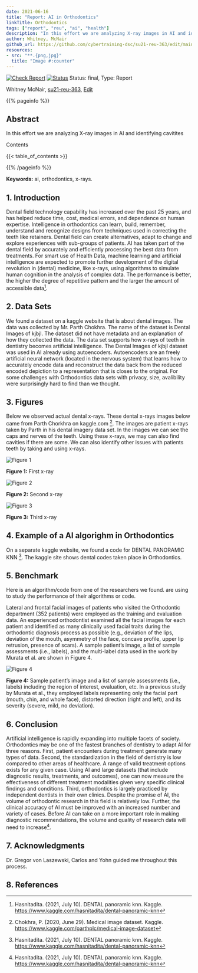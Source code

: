 ```yaml
---
date: 2021-06-16
title: "Report: AI in Orthodontics"
linkTitle: Orthodontics
tags: ["report", "reu", "ai", "health"]
description: "In this effort we are analyzing X-ray images in AI and identifying cavitites"
author: Whitney, McNair
github_url: https://github.com/cybertraining-dsc/su21-reu-363/edit/main/project/index.md
resources:
- src: "**.{png,jpg}"
  title: "Image #:counter"
---
```



[![Check Report](https://github.com/cybertraining-dsc/su21-reu-363/workflows/Check%20Report/badge.svg)](https://github.com/cybertraining-dsc/su21-reu-363/actions)
[![Status](https://github.com/cybertraining-dsc/su21-reu-363/workflows/Status/badge.svg)](https://github.com/cybertraining-dsc/su21-reu-363/actions)
Status: final, Type: Report


Whitney McNair, [su21-reu-363](https://github.com/cybertraining-dsc/su21-reu-363), [Edit](https://github.com/cybertraining-dsc/su21-reu-363/blob/main/project/index.md)

{{% pageinfo %}}

## Abstract

In this effort we are analyzing X-ray images in AI and identifying cavitites

Contents

{{< table_of_contents >}}

{{% /pageinfo %}}

**Keywords:** ai, orthodontics, x-rays. 

## 1. Introduction

Dental field technology capability has increased over the past 25 years, and has helped reduce time, cost, medical errors, and dependence on human expertise. Intelligence in orthodontics can learn, build, remember, understand and recognize designs from techniques used in correcting the teeth like retainers. Dental field can create alternatives, adapt to change and explore experiences with sub-groups of patients. AI has taken part of the dental field by accurately and efficiently processing the best data from treatments. For smart use of Health Data, machine learning and artificial intelligence are expected to promote further development of the digital revolution in (dental) medicine, like x-rays, using algorithms to simulate human cognition in the analysis of complex data. The performance is better, the higher the degree of repetitive pattern and the larger the amount of accessible data[^5].

## 2. Data Sets

We found a dataset on a kaggle website that is about dental images. The data was collected by Mr. Parth Chokhra. The name of the dataset is Dental Images of kjbjl. The dataset did not have metadata and an explanation of how they collected the data. The data set supports how x-rays of teeth in dentistry becomes artificial intelligence. The Dental Images of kjbjl dataset was used in AI already using autoencoders. Autoencoders are an freely artificial neural network (located in the nervous system) that learns how to accurately encode data and reconstruct the data back from the reduced encoded depiction to a representation that is closes to the original. For some challenges with Orthodontics data sets with privacy, size, avalibility were surprisingly hard to find than we thought.

## 3. Figures

Below we observed actual dental x-rays. These dental x-rays images below came from Parth Chorkhra on kaggle.com [^1]. The images are patient x-rays taken by Parth in his dental imagery data set. In the images we can see the caps and nerves of the teeth. Using these x-rays, we may can also find cavities if there are some. We can also identify other issues with patients teeth by taking and using x-rays.

![Figure 1](https://github.com/cybertraining-dsc/su21-reu-363/raw/main/project/images/figure-1.jpg)

**Figure 1:** First x-ray

![Figure 2](https://github.com/cybertraining-dsc/su21-reu-363/raw/main/project/images/figure-2.jpg)

**Figure 2:** Second x-ray

![Figure 3](https://github.com/cybertraining-dsc/su21-reu-363/raw/main/project/images/figure-3.jpg)

**Figure 3:** Third x-ray

## 4. Example of a AI algorighm in Orthodontics

On a separate kaggle website, we found a code for DENTAL PANORAMIC KNN [^5]. The kaggle site shows dental codes taken place in Orthodontics.

## 5. Benchmark
 
Here is an algorithm/code from one of the researchers we found. are using to study the performance of their algorithms or code.
 
Lateral and frontal facial images of patients who visited the Orthodontic department (352 patients) were employed as the training and evaluation data. An experienced orthodontist examined all the facial images for each patient and identified as many clinically used facial traits during the orthodontic diagnosis process as possible (e.g., deviation of the lips, deviation of the mouth, asymmetry of the face, concave profile, upper lip retrusion, presence of scars). A sample patient’s image, a list of sample assessments (i.e., labels), and the multi-label data used in the work by Murata et al. are shown in Figure 4.
 
![Figure 4](https://github.com/cybertraining-dsc/su21-reu-363/raw/main/project/images/figure-4.jpg)

**Figure 4:** Sample patient’s image and a list of sample assessments (i.e., labels) including the region of interest, evaluation, etc. In a previous study by Murata et al., they employed labels representing only the facial part (mouth, chin, and whole face), distorted direction (right and left), and its severity (severe, mild, no deviation).
 
## 6. Conclusion

Artificial intelligence is rapidly expanding into multiple facets of society. Orthodontics may be one of the fastest branches of dentistry to adapt AI for three reasons. First, patient encounters during treatment generate many types of data. Second, the standardization in the field of dentistry is low compared to other areas of healthcare. A range of valid treatment options exists for any given case. Using AI and large datasets (that include diagnostic results, treatments, and outcomes), one can now measure the effectiveness of different treatment modalities given very specific clinical findings and conditions. Third, orthodontics is largely practiced by independent dentists in their own clinics. Despite the promise of AI, the volume of orthodontic research in this field is relatively low. Further, the clinical accuracy of AI must be improved with an increased number and variety of cases. Before AI can take on a more important role in making diagnostic recommendations, the volume and quality of research data will need to increase[^5].

## 7. Acknowledgments

Dr. Gregor von Laszewski, Carlos and Yohn guided me throughout this process.
 
## 8. References

[^1]: Chokhra, P. (2020, June 29). Medical image dataset. Kaggle. <https://www.kaggle.com/parthplc/medical-image-dataset>

[^2]: EMBRACING NOVEL TECHNOLOGIES IN DENTISTRY AND ORTHODONTICS. (n.d.). <https://deepblue.lib.umich.edu/bitstream>

[^3]: DivyaSwarup, DeepakSingh, SinghSwarndeep, AhmadNaeem, SahaiRicha .Artificialintelligence(A.I.) Inorthodontics. JournalofScience ,2017 ;7(9) :304 -307

[^4]: S. Murata, C. Lee, C. Tanikawa and S. Date, "Towards a Fully Automated Diagnostic System for Orthodontic Treatment in Dentistry," 2017 IEEE 13th International Conference on e-Science (e-Science), 2017, pp. 1-8, doi: 10.1109/eScience.2017.12.

[^5]: Hasnitadita. (2021, July 10). DENTAL panoramic knn. Kaggle. <https://www.kaggle.com/hasnitadita/dental-panoramic-knn>

[^6]: The challenge of eHealth data in Orthodontics. Define_me. (n.d.). <https://www.ajodo.org/article/S0889-5406(20)30801-5/fulltext>
